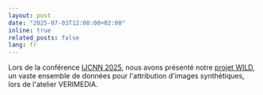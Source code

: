 ```yaml
---
layout: post
date: "2025-07-03T12:00:00+02:00"
inline: true
related_posts: false
lang: fr
---
```

Lors de la conférence [IJCNN 2025](https://2025.ijcnn.org/), nous avons présenté notre [projet WILD](https://arxiv.org/abs/2504.19595), un vaste ensemble de données pour l'attribution d'images synthétiques, lors de l'atelier VERIMEDIA.
